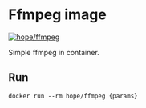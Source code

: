 # Ffmpeg image

[![hope/ffmpeg](https://img.shields.io/badge/docker-hope/ffmpeg-brightgreen.svg)](https://hub.docker.com/r/hope/ffmpeg/)

Simple ffmpeg in container.

## Run

    docker run --rm hope/ffmpeg {params}
    